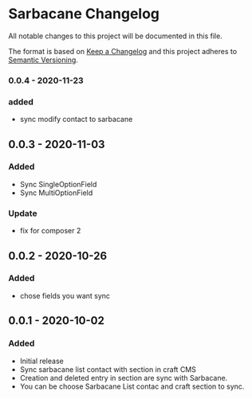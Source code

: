 # Sarbacane Changelog

All notable changes to this project will be documented in this file.

The format is based on [Keep a Changelog](http://keepachangelog.com/) and this project adheres to [Semantic Versioning](http://semver.org/).

### 0.0.4 - 2020-11-23
### added
- sync modify contact to sarbacane

## 0.0.3 - 2020-11-03
### Added
- Sync SingleOptionField
- Sync MultiOptionField 

### Update
- fix for composer 2

## 0.0.2 - 2020-10-26
### Added
- chose fields you want sync

## 0.0.1 - 2020-10-02
### Added
- Initial release
- Sync sarbacane list contact with section in craft CMS
- Creation and deleted entry in section are sync with Sarbacane.
- You can be choose Sarbacane List contac and craft section to sync.
